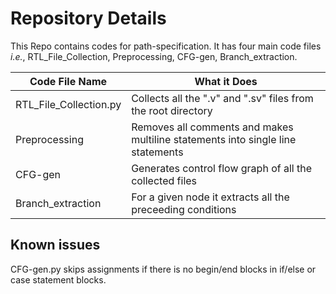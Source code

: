 # Repository Details
This Repo contains codes for path-specification. It has four main code files *i.e.*, RTL_File_Collection, Preprocessing, CFG-gen, Branch_extraction.

| Code File Name | What it Does |
| --- | --- |
| RTL_File_Collection.py | Collects all the ".v" and ".sv" files from the root directory|
| Preprocessing | Removes all comments and makes multiline statements into single line statements |
| CFG-gen | Generates control flow graph of all the collected files |
| Branch_extraction | For a given node it extracts all the preceeding conditions |

## Known issues
CFG-gen.py skips assignments if there is no begin/end blocks in if/else or case statement blocks.


